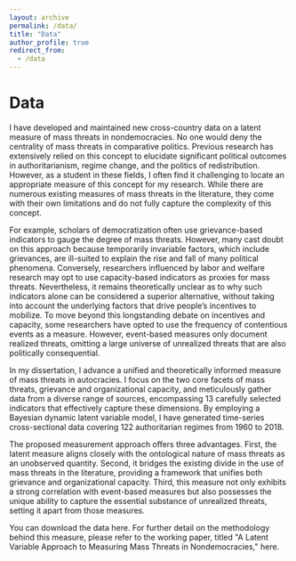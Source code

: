 ```yaml
---
layout: archive
permalink: /data/
title: "Data"
author_profile: true
redirect_from:
  - /data
---
```


# Data

I have developed and maintained new cross-country data on a latent measure of mass threats in nondemocracies. No one would deny the centrality of mass threats in comparative politics. Previous research has extensively relied on this concept to elucidate significant political outcomes in authoritarianism, regime change, and the politics of redistribution. However, as a student in these fields, I often find it challenging to locate an appropriate measure of this concept for my research. While there are numerous existing measures of mass threats in the literature, they come with their own limitations and do not fully capture the complexity of this concept.

For example, scholars of democratization often use grievance-based indicators to gauge the degree of mass threats. However, many cast doubt on this approach because temporarily invariable factors, which include grievances, are ill-suited to explain the rise and fall of many political phenomena. Conversely, researchers influenced by labor and welfare research may opt to use capacity-based indicators as proxies for mass threats. Nevertheless, it remains theoretically unclear as to why such indicators alone can be considered a superior alternative, without taking into account the underlying factors that drive people’s incentives to mobilize. To move beyond this longstanding debate on incentives and capacity, some researchers have opted to use the frequency of contentious events as a measure. However, event-based measures only document realized threats, omitting a large universe of unrealized threats that are also politically consequential.

In my dissertation, I advance a unified and theoretically informed measure of mass threats in autocracies. I focus on the two core facets of mass threats, grievance and organizational capacity, and meticulously gather data from a diverse range of sources, encompassing 13 carefully selected indicators that effectively capture these dimensions. By employing a Bayesian dynamic latent variable model, I have generated time-series cross-sectional data covering 122 authoritarian regimes from 1960 to 2018.

The proposed measurement approach offers three advantages. First, the latent measure aligns closely with the ontological nature of mass threats as an unobserved quantity. Second, it bridges the existing divide in the use of mass threats in the literature, providing a framework that unifies both grievance and organizational capacity. Third, this measure not only exhibits a strong correlation with event-based measures but also possesses the unique ability to capture the essential substance of unrealized threats, setting it apart from those measures.

You can download the data here. For further detail on the methodology behind this measure, please refer to the working paper, titled "A Latent Variable Approach to Measuring Mass Threats in Nondemocracies," here.
